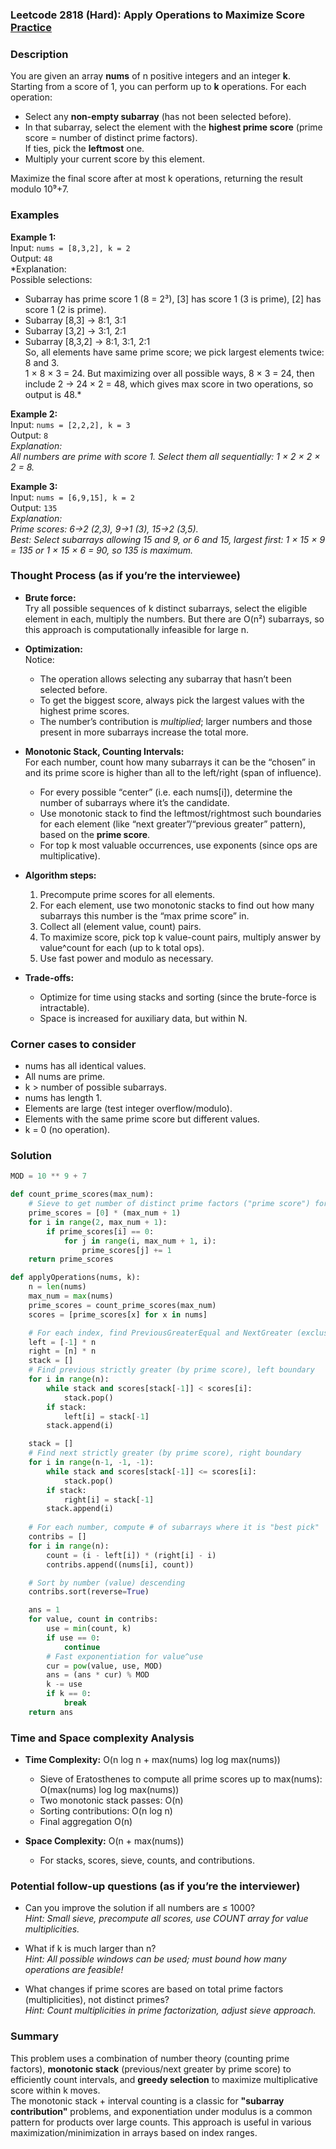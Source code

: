 ### Leetcode 2818 (Hard): Apply Operations to Maximize Score [Practice](https://leetcode.com/problems/apply-operations-to-maximize-score)

### Description  
You are given an array **nums** of n positive integers and an integer **k**.  
Starting from a score of 1, you can perform up to **k** operations. For each operation:

- Select any **non-empty subarray** (has not been selected before).
- In that subarray, select the element with the **highest prime score** (prime score = number of distinct prime factors).  
  If ties, pick the **leftmost** one.
- Multiply your current score by this element.

Maximize the final score after at most k operations, returning the result modulo 10⁹+7.

### Examples  

**Example 1:**  
Input: `nums = [8,3,2], k = 2`  
Output: `48`  
*Explanation:  
Possible selections:  
- Subarray  has prime score 1 (8 = 2³), [3] has score 1 (3 is prime), [2] has score 1 (2 is prime).  
- Subarray [8,3] → 8:1, 3:1  
- Subarray [3,2] → 3:1, 2:1  
- Subarray [8,3,2] → 8:1, 3:1, 2:1  
So, all elements have same prime score; we pick largest elements twice: 8 and 3.  
1 × 8 × 3 = 24. But maximizing over all possible ways, 8 × 3 = 24, then include 2 → 24 × 2 = 48, which gives max score in two operations, so output is 48.*

**Example 2:**  
Input: `nums = [2,2,2], k = 3`  
Output: `8`  
*Explanation:  
All numbers are prime with score 1. Select them all sequentially: 1 × 2 × 2 × 2 = 8.*

**Example 3:**  
Input: `nums = [6,9,15], k = 2`  
Output: `135`  
*Explanation:  
Prime scores: 6→2 (2,3), 9→1 (3), 15→2 (3,5).  
Best: Select subarrays allowing 15 and 9, or 6 and 15, largest first: 1 × 15 × 9 = 135 or 1 × 15 × 6 = 90, so 135 is maximum.*

### Thought Process (as if you’re the interviewee)  
- **Brute force:**  
  Try all possible sequences of k distinct subarrays, select the eligible element in each, multiply the numbers. But there are O(n²) subarrays, so this approach is computationally infeasible for large n.

- **Optimization:**  
  Notice:  
  - The operation allows selecting any subarray that hasn’t been selected before.  
  - To get the biggest score, always pick the largest values with the highest prime scores.
  - The number’s contribution is *multiplied*; larger numbers and those present in more subarrays increase the total more.

- **Monotonic Stack, Counting Intervals:**  
  For each number, count how many subarrays it can be the “chosen” in and its prime score is higher than all to the left/right (span of influence).
  - For every possible “center” (i.e. each nums[i]), determine the number of subarrays where it’s the candidate.
  - Use monotonic stack to find the leftmost/rightmost such boundaries for each element (like “next greater”/“previous greater” pattern), based on the **prime score**.
  - For top k most valuable occurrences, use exponents (since ops are multiplicative).

- **Algorithm steps:**  
  1. Precompute prime scores for all elements.
  2. For each element, use two monotonic stacks to find out how many subarrays this number is the “max prime score” in.
  3. Collect all (element value, count) pairs.
  4. To maximize score, pick top k value-count pairs, multiply answer by value^count for each (up to k total ops).
  5. Use fast power and modulo as necessary.

- **Trade-offs:**  
  + Optimize for time using stacks and sorting (since the brute-force is intractable).
  + Space is increased for auxiliary data, but within N.

### Corner cases to consider  
- nums has all identical values.
- All nums are prime.
- k > number of possible subarrays.
- nums has length 1.
- Elements are large (test integer overflow/modulo).
- Elements with the same prime score but different values.
- k = 0 (no operation).

### Solution

```python
MOD = 10 ** 9 + 7

def count_prime_scores(max_num):
    # Sieve to get number of distinct prime factors ("prime score") for each num up to max_num
    prime_scores = [0] * (max_num + 1)
    for i in range(2, max_num + 1):
        if prime_scores[i] == 0:
            for j in range(i, max_num + 1, i):
                prime_scores[j] += 1
    return prime_scores

def applyOperations(nums, k):
    n = len(nums)
    max_num = max(nums)
    prime_scores = count_prime_scores(max_num)
    scores = [prime_scores[x] for x in nums]

    # For each index, find PreviousGreaterEqual and NextGreater (exclusive) by prime score
    left = [-1] * n
    right = [n] * n
    stack = []
    # Find previous strictly greater (by prime score), left boundary
    for i in range(n):
        while stack and scores[stack[-1]] < scores[i]:
            stack.pop()
        if stack:
            left[i] = stack[-1]
        stack.append(i)

    stack = []
    # Find next strictly greater (by prime score), right boundary
    for i in range(n-1, -1, -1):
        while stack and scores[stack[-1]] <= scores[i]:
            stack.pop()
        if stack:
            right[i] = stack[-1]
        stack.append(i)
    
    # For each number, compute # of subarrays where it is "best pick"
    contribs = []
    for i in range(n):
        count = (i - left[i]) * (right[i] - i)
        contribs.append((nums[i], count))

    # Sort by number (value) descending
    contribs.sort(reverse=True)

    ans = 1
    for value, count in contribs:
        use = min(count, k)
        if use == 0:
            continue
        # Fast exponentiation for value^use
        cur = pow(value, use, MOD)
        ans = (ans * cur) % MOD
        k -= use
        if k == 0:
            break
    return ans
```

### Time and Space complexity Analysis  

- **Time Complexity:** O(n log n + max(nums) log log max(nums))  
  - Sieve of Eratosthenes to compute all prime scores up to max(nums): O(max(nums) log log max(nums))
  - Two monotonic stack passes: O(n)
  - Sorting contributions: O(n log n)
  - Final aggregation O(n)

- **Space Complexity:** O(n + max(nums))  
  - For stacks, scores, sieve, counts, and contributions.

### Potential follow-up questions (as if you’re the interviewer)  

- Can you improve the solution if all numbers are ≤ 1000?  
  *Hint: Small sieve, precompute all scores, use COUNT array for value multiplicities.*

- What if k is much larger than n?  
  *Hint: All possible windows can be used; must bound how many operations are feasible!*

- What changes if prime scores are based on total prime factors (multiplicities), not distinct primes?  
  *Hint: Count multiplicities in prime factorization, adjust sieve approach.*

### Summary
This problem uses a combination of number theory (counting prime factors), **monotonic stack** (previous/next greater by prime score) to efficiently count intervals, and **greedy selection** to maximize multiplicative score within k moves.  
The monotonic stack + interval counting is a classic for **"subarray contribution"** problems, and exponentiation under modulus is a common pattern for products over large counts. This approach is useful in various maximization/minimization in arrays based on index ranges.